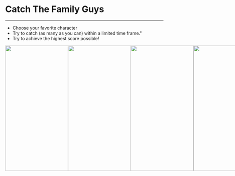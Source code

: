 # Catch The Family Guys
---

- Choose your favorite character
- Try to catch (as many as you can) within a limited time frame."
- Try to achieve the highest score possible!

<div style="display: flex;">
<img src="https://user-images.githubusercontent.com/87685879/232058090-bec61386-b224-49b7-9023-afd1bd85817d.jpg" width="200" height="400">
<img src="https://user-images.githubusercontent.com/87685879/232058099-0bb65291-1ad1-47de-a558-edd4fc5f9a46.jpg" width="200" height="400">
<img src="https://user-images.githubusercontent.com/87685879/232058125-38fddc20-d0bb-4963-9b0f-236260fde7e0.jpg" width="200" height="400">
<img src="https://user-images.githubusercontent.com/87685879/232058115-56664b60-fefa-475e-aad1-b59ac3b89129.jpg" width="200" height="400">
</div>
